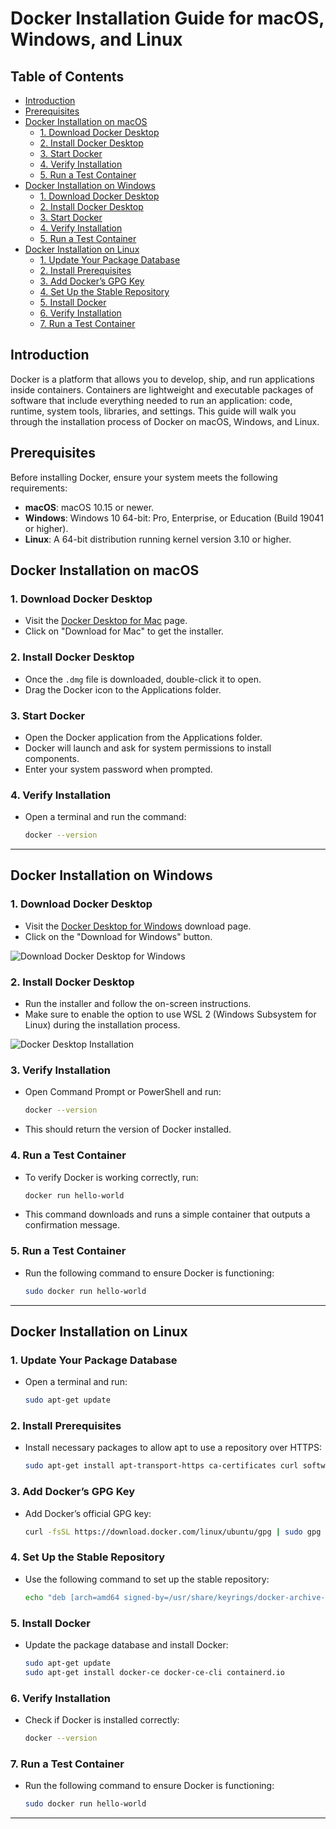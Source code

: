 # Docker Installation Guide for macOS, Windows, and Linux

## Table of Contents
- [Introduction](#introduction)
- [Prerequisites](#prerequisites)
- [Docker Installation on macOS](#docker-installation-on-macos)
  - [1. Download Docker Desktop](#1-download-docker-desktop)
  - [2. Install Docker Desktop](#2-install-docker-desktop)
  - [3. Start Docker](#3-start-docker)
  - [4. Verify Installation](#4-verify-installation)
  - [5. Run a Test Container](#5-run-a-test-container)
- [Docker Installation on Windows](#docker-installation-on-windows)
  - [1. Download Docker Desktop](#1-download-docker-desktop-1)
  - [2. Install Docker Desktop](#2-install-docker-desktop-1)
  - [3. Start Docker](#3-start-docker-1)
  - [4. Verify Installation](#4-verify-installation-1)
  - [5. Run a Test Container](#5-run-a-test-container-1)
- [Docker Installation on Linux](#docker-installation-on-linux)
  - [1. Update Your Package Database](#1-update-your-package-database)
  - [2. Install Prerequisites](#2-install-prerequisites)
  - [3. Add Docker’s GPG Key](#3-add-dockers-gpg-key)
  - [4. Set Up the Stable Repository](#4-set-up-the-stable-repository)
  - [5. Install Docker](#5-install-docker)
  - [6. Verify Installation](#6-verify-installation)
  - [7. Run a Test Container](#7-run-a-test-container)

## Introduction
Docker is a platform that allows you to develop, ship, and run applications inside containers. Containers are lightweight and executable packages of software that include everything needed to run an application: code, runtime, system tools, libraries, and settings. This guide will walk you through the installation process of Docker on macOS, Windows, and Linux.

## Prerequisites
Before installing Docker, ensure your system meets the following requirements:

- **macOS**: macOS 10.15 or newer.
- **Windows**: Windows 10 64-bit: Pro, Enterprise, or Education (Build 19041 or higher).
- **Linux**: A 64-bit distribution running kernel version 3.10 or higher.

## Docker Installation on macOS

### 1. Download Docker Desktop
- Visit the [Docker Desktop for Mac](https://www.docker.com/products/docker-desktop) page.
- Click on "Download for Mac" to get the installer.

### 2. Install Docker Desktop
- Once the `.dmg` file is downloaded, double-click it to open.
- Drag the Docker icon to the Applications folder.

### 3. Start Docker
- Open the Docker application from the Applications folder.
- Docker will launch and ask for system permissions to install components.
- Enter your system password when prompted.

### 4. Verify Installation
- Open a terminal and run the command:
  ```bash
  docker --version
    ```

---

## Docker Installation on Windows

### 1. Download Docker Desktop
- Visit the [Docker Desktop for Windows](https://www.docker.com/products/docker-desktop) download page.
- Click on the "Download for Windows" button.

![Download Docker Desktop for Windows](https://example.com/path-to-image/windows-download.png)

### 2. Install Docker Desktop
- Run the installer and follow the on-screen instructions.
- Make sure to enable the option to use WSL 2 (Windows Subsystem for Linux) during the installation process.

![Docker Desktop Installation](https://example.com/path-to-image/install-docker.png)

### 3. Verify Installation
- Open Command Prompt or PowerShell and run:
    ```bash
    docker --version
    ```
- This should return the version of Docker installed.

### 4. Run a Test Container
- To verify Docker is working correctly, run:
    ```bash
    docker run hello-world
    ```
- This command downloads and runs a simple container that outputs a confirmation message.

### 5. Run a Test Container
- Run the following command to ensure Docker is functioning:
    ```bash
    sudo docker run hello-world
    ```

---

## Docker Installation on Linux

### 1. Update Your Package Database
- Open a terminal and run:
    ```bash
    sudo apt-get update
    ```

### 2. Install Prerequisites
- Install necessary packages to allow apt to use a repository over HTTPS:
    ```bash
    sudo apt-get install apt-transport-https ca-certificates curl software-properties-common
    ```

### 3. Add Docker’s GPG Key
- Add Docker’s official GPG key:
    ```bash
    curl -fsSL https://download.docker.com/linux/ubuntu/gpg | sudo gpg --dearmor -o /usr/share/keyrings/docker-archive-keyring.gpg
    ```

### 4. Set Up the Stable Repository
- Use the following command to set up the stable repository:
    ```bash
    echo "deb [arch=amd64 signed-by=/usr/share/keyrings/docker-archive-keyring.gpg] https://download.docker.com/linux/ubuntu $(lsb_release -cs) stable" | sudo tee /etc/apt/sources.list.d/docker.list > /dev/null
    ```

### 5. Install Docker
- Update the package database and install Docker:
    ```bash
    sudo apt-get update
    sudo apt-get install docker-ce docker-ce-cli containerd.io
    ```

### 6. Verify Installation
- Check if Docker is installed correctly:
    ```bash
    docker --version
    ```

### 7. Run a Test Container
- Run the following command to ensure Docker is functioning:
    ```bash
    sudo docker run hello-world
    ```

---
